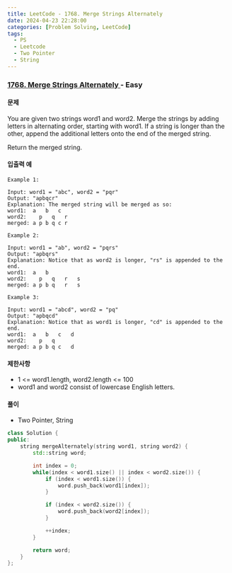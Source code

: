 ```yaml
---
title: LeetCode - 1768. Merge Strings Alternately
date: 2024-04-23 22:28:00
categories: [Problem Solving, LeetCode]
tags:
  - PS
  - Leetcode
  - Two Pointer
  - String
---
```


### [ 1768. Merge Strings Alternately ](https://leetcode.com/problems/merge-strings-alternately/description/) - Easy

#### 문제

You are given two strings word1 and word2. Merge the strings by adding letters in alternating order, starting with word1. If a string is longer than the other, append the additional letters onto the end of the merged string.

Return the merged string.

#### 입출력 예

```
Example 1:

Input: word1 = "abc", word2 = "pqr"
Output: "apbqcr"
Explanation: The merged string will be merged as so:
word1:  a   b   c
word2:    p   q   r
merged: a p b q c r
```

```
Example 2:

Input: word1 = "ab", word2 = "pqrs"
Output: "apbqrs"
Explanation: Notice that as word2 is longer, "rs" is appended to the end.
word1:  a   b
word2:    p   q   r   s
merged: a p b q   r   s
```

```
Example 3:

Input: word1 = "abcd", word2 = "pq"
Output: "apbqcd"
Explanation: Notice that as word1 is longer, "cd" is appended to the end.
word1:  a   b   c   d
word2:    p   q
merged: a p b q c   d
```

#### 제한사항

- 1 <= word1.length, word2.length <= 100
- word1 and word2 consist of lowercase English letters.

#### 풀이

- Two Pointer, String

```c++
class Solution {
public:
    string mergeAlternately(string word1, string word2) {
        std::string word;

        int index = 0;
        while(index < word1.size() || index < word2.size()) {
            if (index < word1.size()) {
                word.push_back(word1[index]);
            }

            if (index < word2.size()) {
                word.push_back(word2[index]);
            }

            ++index;
        }

        return word;
    }
};
```
